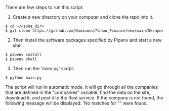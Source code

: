 There are few steps to run this script:
  1. Create a new directory on your computer and clone the repo into it.
  
    $ cd ~/<some_dir>
    $ git clone https://github.com/Qaminono/Yahoo_Finance/new/main/Skraper
   
  2. Then install the software packages specified by Pipenv and start a new shell.
  
    $ pipenv install
    $ pipenv shell
  
  3. Then run the 'main.py' script.
    
    $ python main.py
  
  The script will run in automatic mode. It will go through all the companies that are defined in the "companies" variable, find the data on the site, download it, and post it to the Rest service. If the company is not found, the following message will be displayed: 'No matches for "<company-name>" were found.
